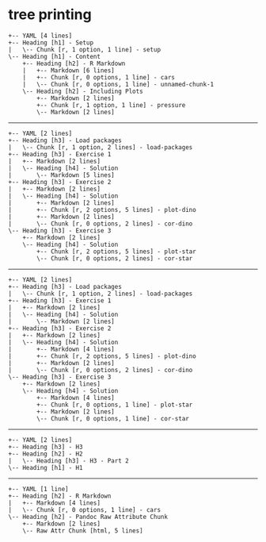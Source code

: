 # tree printing

    +-- YAML [4 lines]
    +-- Heading [h1] - Setup
    |   \-- Chunk [r, 1 option, 1 line] - setup
    \-- Heading [h1] - Content
        +-- Heading [h2] - R Markdown
        |   +-- Markdown [6 lines]
        |   +-- Chunk [r, 0 options, 1 line] - cars
        |   \-- Chunk [r, 0 options, 1 line] - unnamed-chunk-1
        \-- Heading [h2] - Including Plots
            +-- Markdown [2 lines]
            +-- Chunk [r, 1 option, 1 line] - pressure
            \-- Markdown [2 lines]

---

    +-- YAML [2 lines]
    +-- Heading [h3] - Load packages
    |   \-- Chunk [r, 1 option, 2 lines] - load-packages
    +-- Heading [h3] - Exercise 1
    |   +-- Markdown [2 lines]
    |   \-- Heading [h4] - Solution
    |       \-- Markdown [5 lines]
    +-- Heading [h3] - Exercise 2
    |   +-- Markdown [2 lines]
    |   \-- Heading [h4] - Solution
    |       +-- Markdown [2 lines]
    |       +-- Chunk [r, 2 options, 5 lines] - plot-dino
    |       +-- Markdown [2 lines]
    |       \-- Chunk [r, 0 options, 2 lines] - cor-dino
    \-- Heading [h3] - Exercise 3
        +-- Markdown [2 lines]
        \-- Heading [h4] - Solution
            +-- Chunk [r, 2 options, 5 lines] - plot-star
            \-- Chunk [r, 0 options, 2 lines] - cor-star

---

    +-- YAML [2 lines]
    +-- Heading [h3] - Load packages
    |   \-- Chunk [r, 1 option, 2 lines] - load-packages
    +-- Heading [h3] - Exercise 1
    |   +-- Markdown [2 lines]
    |   \-- Heading [h4] - Solution
    |       \-- Markdown [2 lines]
    +-- Heading [h3] - Exercise 2
    |   +-- Markdown [2 lines]
    |   \-- Heading [h4] - Solution
    |       +-- Markdown [4 lines]
    |       +-- Chunk [r, 2 options, 5 lines] - plot-dino
    |       +-- Markdown [2 lines]
    |       \-- Chunk [r, 0 options, 2 lines] - cor-dino
    \-- Heading [h3] - Exercise 3
        +-- Markdown [2 lines]
        \-- Heading [h4] - Solution
            +-- Markdown [4 lines]
            +-- Chunk [r, 0 options, 1 line] - plot-star
            +-- Markdown [2 lines]
            \-- Chunk [r, 0 options, 1 line] - cor-star

---

    +-- YAML [2 lines]
    +-- Heading [h3] - H3
    +-- Heading [h2] - H2
    |   \-- Heading [h3] - H3 - Part 2
    \-- Heading [h1] - H1

---

    +-- YAML [1 line]
    +-- Heading [h2] - R Markdown
    |   +-- Markdown [4 lines]
    |   \-- Chunk [r, 0 options, 1 line] - cars
    \-- Heading [h2] - Pandoc Raw Attribute Chunk
        +-- Markdown [2 lines]
        \-- Raw Attr Chunk [html, 5 lines]

